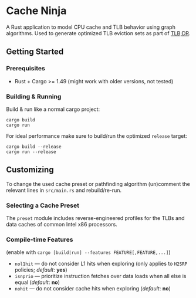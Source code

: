 # Cache Ninja

A Rust application to model CPU cache and TLB behavior using graph algorithms.
Used to generate optimized TLB eviction sets as part of [TLB;DR](https://vusec.net/tlbdr).

## Getting Started

### Prerequisites
* Rust + Cargo >= 1.49 (might work with older versions, not tested)

### Building & Running
Build & run like a normal cargo project:
```
cargo build
cargo run
```
For ideal performance make sure to build/run the optimized `release` target:
```
cargo build --release
cargo run --release
```

## Customizing

To change the used cache preset or pathfinding algorithm (un)comment the relevant lines in `src/main.rs` and rebuild/re-run.

### Selecting a Cache Preset

The `preset` module includes reverse-engineered profiles for the TLBs and data caches of common Intel x86 processors.

### Compile-time Features
(enable with `cargo [build|run] --features FEATURE[,FEATURE,...]`)

* `nol1hit` — do not consider L1 hits when exploring (only applies to `H2SRP` policies; _default_: **yes**)
* `isnprio` — prioritize instruction fetches over data loads when all else is equal (_default_: **no**)
* `nohit` — do not consider cache hits when exploring (_default_: **no**)
